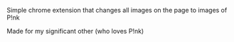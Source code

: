 Simple chrome extension that changes all images on the page to images of P!nk

Made for my significant other (who loves P!nk)